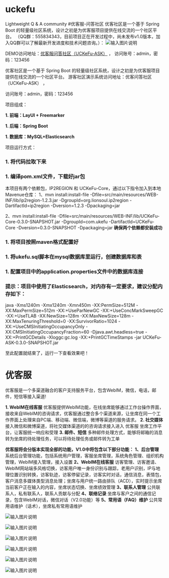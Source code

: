 # uckefu
Lightweight Q &amp; A community
#优客服-问答社区
优客社区是一个基于 Spring Boot 的轻量级社区系统，设计之初是为优客服项目提供在线交流的一个社区平台。
（QQ群：555834343，目前项目正在开发过程中，尚未发布v1.0版本，加入QQ群可以了解最新开发进度和技术问题咨询。）：
![输入图片说明](http://git.oschina.net/uploads/images/2017/0123/001823_7efad50c_1200081.png "在这里输入图片标题")

DEMO访问地址：[优客服问答社区（UCKeFu-ASK）](http://112.74.54.80:8080/) ， 访问账号：admin，密码：123456

优客社区是一个基于 Spring Boot 的轻量级社区系统，设计之初是为优客服项目提供在线交流的一个社区平台。
游客社区演示系统访问地址：优客问答社区（UCKeFu-ASK） ，

访问账号：admin，密码：123456

项目组成：

 **1. 前端：LayUI + Freemarker**
 
 **1. 后端：Spring Boot**

 **1. 数据库：MySQL+Elasticsearch** 

项目运行方式：

### 1.  将代码拉取下来

### 1. 编译pom.xml文件，下载好jar包
本项目有两个依赖包，IP2REGION 和 UCKeFu-Core，通过以下指令加入到本地Mavenue仓库：
1、mvn install:install-file  -Dfile=src/main/resources/WEB-INF/lib/ip2region-1.2.3.jar -DgroupId=org.lionsoul.ip2region -DartifactId=ip2region -Dversion=1.2.3 -Dpackaging=jar

2、mvn install:install-file  -Dfile=src/main/resources/WEB-INF/lib/UCKeFu-Core-0.3.0-SNAPSHOT.jar -DgroupId=com.ukefu -DartifactId=UCKeFu-Core -Dversion=0.3.0-SNAPSHOT -Dpackaging=jar
 **确保两个依赖都安装成功** 

### 1. 将项目按照maven格式配置好
### 1. 将ukefu.sql脚本在mysql数据库里运行，创建数据库和表


### 1. 配置项目中的application.properties文件中的数据库连接

### 提示：项目中使用了Elasticsearch，对内存有一定要求，建议分配内存如下：
java -Xms1240m -Xmx1240m -Xmn450m -XX:PermSize=512M  -XX:MaxPermSize=512m -XX:+UseParNewGC -XX:+UseConcMarkSweepGC -XX:+UseTLAB -XX:NewSize=128m -XX:MaxNewSize=128m -XX:MaxTenuringThreshold=0 -XX:SurvivorRatio=1024 -XX:+UseCMSInitiatingOccupancyOnly -XX:CMSInitiatingOccupancyFraction=60 -Djava.awt.headless=true  -XX:+PrintGCDetails -Xloggc:gc.log -XX:+PrintGCTimeStamps -jar UCKeFu-ASK-0.3.0-SNAPSHOT.jar


至此配置就结束了，运行一下查看效果吧！


# 优客服
优客服是一个多渠道融合的客户支持服务平台，包含WebIM，微信，电话，邮件，短信等接入渠道!

 **1. WebIM在线客服** 
优客服提供WebIM功能，在线坐席能够通过工作台操作界面，接收来自WebIM的咨询请求，优客服通过整合多个渠道来源，让坐席在同一个工作界面上处理来自PC端、移动端、微信端，微博等渠道的服务请求。
 **2. 社交媒体** 
接入微信和微博渠道，将社交媒体渠道的的咨询请求接入进入 优客服 坐席工作平台，让客服统一响应和受理
 **3. 邮件、短信** 
多种邮件处理方式，能够将邮箱的消息转为坐席的待处理任务，可以将待处理任务或邮件转为工单





 **优客服将会分版本实现全部的功能，V1.0中将包含以下部分功能：** 
 **1、后台管理**
系统后台管理功能，包括系统用户管理，客服坐席管理，系统角色管理、组织机构管理，WebIM接入管理，接入设置
 **2、WebIM在线客服**
访客管理、访客邀请、WebIM网站端多风格切换，访客用户唯一身份识别与跟踪，老用户识别，IP与地理位置识别转换，访客轨迹，访客停留记录，访客实时对话，通信消息，表情包，客户消息多媒体类型消息处理；坐席与用户统一路由排队（ACD），实时提示坐席当前客户正在输入的内容，坐席状态切换、坐席绩效管理
 **3、联系人管理**
公共联系人，私有联系人，联系人贡献与分配
 **4、联络记录**
坐席与客户之间的通信记录，包含WebIM对话，微信对话（V2.0功能）等
 **5、常用语（FAQ）维护**
公共常用语维护（话术），坐席私有常用语维护


![输入图片说明](http://git.oschina.net/uploads/images/2017/0205/104057_4a8ab4e9_1200081.png "在这里输入图片标题")

![输入图片说明](http://git.oschina.net/uploads/images/2017/0205/104114_95778c4c_1200081.png "在这里输入图片标题")

![输入图片说明](http://git.oschina.net/uploads/images/2017/0205/104132_323c5211_1200081.png "在这里输入图片标题")

![输入图片说明](http://git.oschina.net/uploads/images/2017/0205/104042_ca0fd40f_1200081.png "在这里输入图片标题")

![输入图片说明](http://git.oschina.net/uploads/images/2017/0206/224016_351784fa_1200081.png "在这里输入图片标题")

![输入图片说明](http://git.oschina.net/uploads/images/2017/0206/222355_531978d6_1200081.png "在这里输入图片标题")
